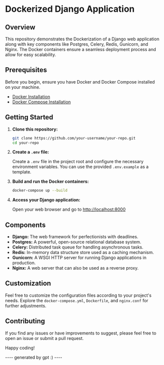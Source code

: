 # Dockerized Django Application

## Overview

This repository demonstrates the Dockerization of a Django web application along with key components like Postgres, Celery, Redis, Gunicorn, and Nginx. The Docker containers ensure a seamless deployment process and allow for easy scalability.

## Prerequisites

Before you begin, ensure you have Docker and Docker Compose installed on your machine.

- [Docker Installation](https://docs.docker.com/get-docker/)
- [Docker Compose Installation](https://docs.docker.com/compose/install/)

## Getting Started

1. **Clone this repository:**

    ```bash
    git clone https://github.com/your-username/your-repo.git
    cd your-repo
    ```

2. **Create a `.env` file:**

    Create a `.env` file in the project root and configure the necessary environment variables. You can use the provided `.env.example` as a template.

3. **Build and run the Docker containers:**

    ```bash
    docker-compose up --build
    ```

4. **Access your Django application:**

    Open your web browser and go to [http://localhost:8000](http://localhost:8000)

## Components

- **Django:** The web framework for perfectionists with deadlines.
- **Postgres:** A powerful, open-source relational database system.
- **Celery:** Distributed task queue for handling asynchronous tasks.
- **Redis:** In-memory data structure store used as a caching mechanism.
- **Gunicorn:** A WSGI HTTP server for running Django applications in production.
- **Nginx:** A web server that can also be used as a reverse proxy.

## Customization

Feel free to customize the configuration files according to your project's needs. Explore the `docker-compose.yml`, `Dockerfile`, and `nginx.conf` for further adjustments.

## Contributing

If you find any issues or have improvements to suggest, please feel free to open an issue or submit a pull request.

Happy coding!

----      generated by gpt :)      ----